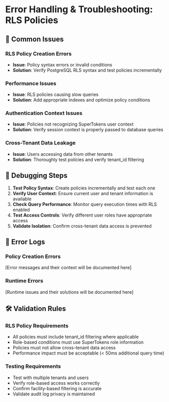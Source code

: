 # Error Handling & Troubleshooting: RLS Policies

## 🚨 Common Issues

### RLS Policy Creation Errors
- **Issue**: Policy syntax errors or invalid conditions
- **Solution**: Verify PostgreSQL RLS syntax and test policies incrementally

### Performance Issues
- **Issue**: RLS policies causing slow queries
- **Solution**: Add appropriate indexes and optimize policy conditions

### Authentication Context Issues
- **Issue**: Policies not recognizing SuperTokens user context
- **Solution**: Verify session context is properly passed to database queries

### Cross-Tenant Data Leakage
- **Issue**: Users accessing data from other tenants
- **Solution**: Thoroughly test policies and verify tenant_id filtering

## 🔧 Debugging Steps

1. **Test Policy Syntax**: Create policies incrementally and test each one
2. **Verify User Context**: Ensure current user and tenant information is available
3. **Check Query Performance**: Monitor query execution times with RLS enabled
4. **Test Access Controls**: Verify different user roles have appropriate access
5. **Validate Isolation**: Confirm cross-tenant data access is prevented

## 📝 Error Logs

### Policy Creation Errors
[Error messages and their context will be documented here]

### Runtime Errors
[Runtime issues and their solutions will be documented here]

## 🛠️ Validation Rules

### RLS Policy Requirements
- All policies must include tenant_id filtering where applicable
- Role-based conditions must use SuperTokens role information
- Policies must not allow cross-tenant data access
- Performance impact must be acceptable (< 50ms additional query time)

### Testing Requirements
- Test with multiple tenants and users
- Verify role-based access works correctly
- Confirm facility-based filtering is accurate
- Validate audit log privacy is maintained